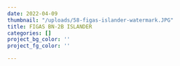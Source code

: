 ```yaml
---
date: 2022-04-09
thumbnail: "/uploads/58-figas-islander-watermark.JPG"
title: FIGAS BN-2B ISLANDER
categories: []
project_bg_color: ''
project_fg_color: ''

---
```

